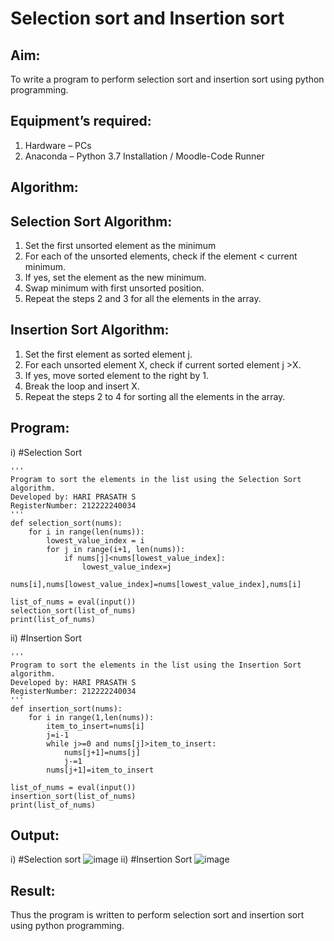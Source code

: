 # Selection sort and Insertion sort
## Aim:
To write a program to perform selection sort and insertion sort using python programming.
## Equipment’s required:
1.	Hardware – PCs
2.	Anaconda – Python 3.7 Installation / Moodle-Code Runner
## Algorithm:
## Selection Sort Algorithm:
1.	Set the first unsorted element as the minimum
2.	For each of the unsorted elements, check if the element < current minimum.
3.	If yes, set the element as the new minimum.
4.	Swap minimum with first unsorted position.
5.	Repeat the steps 2 and 3 for all the elements in the array.
## Insertion Sort Algorithm:
1.	Set the first element as sorted element j.
2.	For each unsorted element X, check if current sorted element j >X.
3.	If yes, move sorted element to the right by 1.
4.	Break the loop and insert X.
5.	Repeat the steps 2 to 4 for sorting all the elements in the array.
## Program:
i)	#Selection Sort
```
'''
Program to sort the elements in the list using the Selection Sort algorithm.
Developed by: HARI PRASATH S
RegisterNumber: 212222240034
'''
def selection_sort(nums):
    for i in range(len(nums)):
        lowest_value_index = i
        for j in range(i+1, len(nums)):
            if nums[j]<nums[lowest_value_index]:
                lowest_value_index=j
        nums[i],nums[lowest_value_index]=nums[lowest_value_index],nums[i]
    
list_of_nums = eval(input())
selection_sort(list_of_nums)
print(list_of_nums)
```
ii)	#Insertion Sort
```
''' 
Program to sort the elements in the list using the Insertion Sort algorithm.
Developed by: HARI PRASATH S
RegisterNumber: 212222240034
'''
def insertion_sort(nums):
    for i in range(1,len(nums)):
        item_to_insert=nums[i]
        j=i-1
        while j>=0 and nums[j]>item_to_insert:
            nums[j+1]=nums[j]
            j-=1
        nums[j+1]=item_to_insert
        
list_of_nums = eval(input())
insertion_sort(list_of_nums)
print(list_of_nums)
```

## Output:
i) #Selection sort
![image](https://github.com/hariprasath5106/Sorting-Algorithm/assets/111515488/d6537cb3-9dc1-48e7-92fc-4d51fbcb6fb0)
ii) #Insertion Sort
![image](https://github.com/hariprasath5106/Sorting-Algorithm/assets/111515488/8308571a-3a23-4e61-9b23-db1f815e7cd7)

## Result:
Thus the program is written to perform selection sort and insertion sort using python programming.
